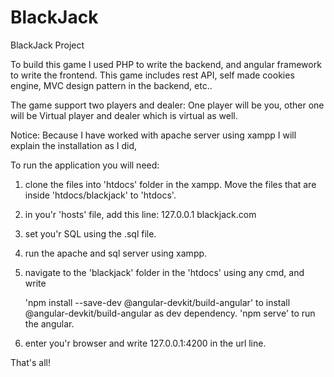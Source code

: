 # BlackJack
BlackJack Project

To build this game I used PHP to write the backend, and angular framework to write the frontend.
This game includes rest API, self made cookies engine, MVC design pattern in the backend, etc.. 

The game support two players and dealer:
One player will be you, other one will be Virtual player and dealer which is virtual as well.


Notice: Because I have worked with apache server using xampp I will explain the installation as I did,

To run the application you will need: 
1. clone the files into 'htdocs' folder in the xampp. Move the files that are inside 'htdocs/blackjack' to 'htdocs'.
2. in you'r 'hosts' file, add this line: 127.0.0.1		blackjack.com
3. set you'r SQL using the .sql file.
4. run the apache and sql server using xampp.
5. navigate to the 'blackjack' folder in the 'htdocs' using any cmd, and write

    'npm install --save-dev @angular-devkit/build-angular' to install @angular-devkit/build-angular as dev dependency.
    'npm serve' to run the angular.
6. enter you'r browser and write 127.0.0.1:4200 in the url line.

That's all!
